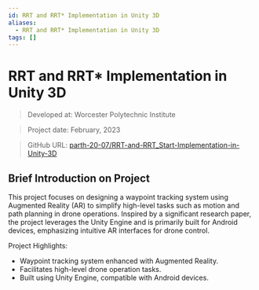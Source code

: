 ```yaml
---
id: RRT and RRT* Implementation in Unity 3D
aliases:
  - RRT and RRT* Implementation in Unity 3D
tags: []
---
```


# RRT and RRT* Implementation in Unity 3D

> Developed at: Worcester Polytechnic Institute

> Project date: February, 2023

> GitHub URL: [parth-20-07/RRT-and-RRT_Start-Implementation-in-Unity-3D](https://github.com/parth-20-07/RRT-and-RRT_Start-Implementation-in-Unity-3D)

## Brief Introduction on Project
This project focuses on designing a waypoint tracking system using Augmented Reality (AR) to simplify high-level tasks such as motion and path planning in drone operations. Inspired by a significant research paper, the project leverages the Unity Engine and is primarily built for Android devices, emphasizing intuitive AR interfaces for drone control.

Project Highlights:

- Waypoint tracking system enhanced with Augmented Reality.
- Facilitates high-level drone operation tasks.
- Built using Unity Engine, compatible with Android devices.

